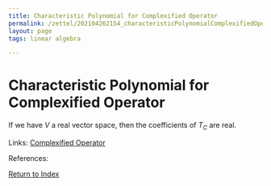 ```yaml
---
title: Characteristic Polynomial for Complexified Operator
permalink: /zettel/202104262154_characteristicPolynomialComplexifiedOperator
layout: page
tags: linear algebra

---
```

# Characteristic Polynomial for Complexified Operator

If we have $V$ a real vector space, then the coefficients of $T_C$ are real.

Links: [Complexified Operator](202104251532_complexificationOperator)

References: 

[Return to Index](index)